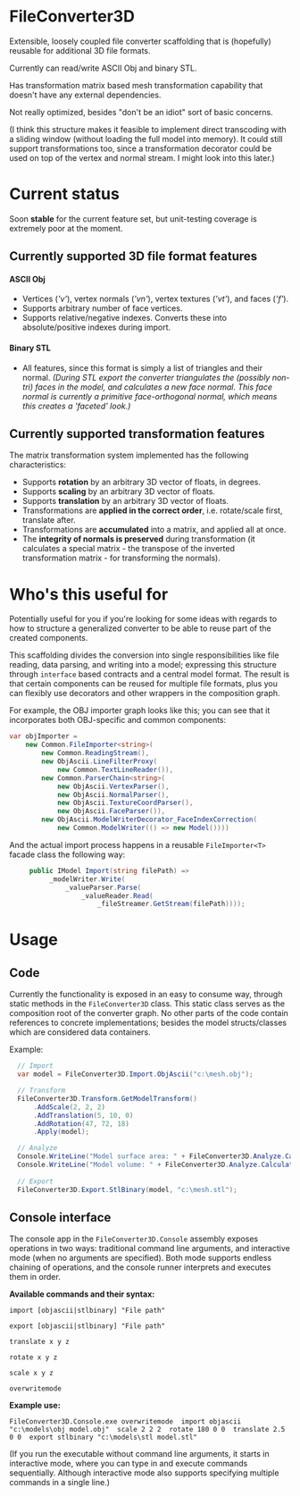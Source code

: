 # FileConverter3D

Extensible, loosely coupled file converter scaffolding that is (hopefully) reusable for additional 3D file formats.

Currently can read/write ASCII Obj and binary STL.

Has transformation matrix based mesh transformation capability that doesn't have any external dependencies.

Not really optimized, besides "don't be an idiot" sort of basic concerns.

(I think this structure makes it feasible to implement direct transcoding with a sliding window (without loading the full model into memory). It could still support transformations too, since a transformation decorator could be used on top of the vertex and normal stream. I might look into this later.)

# Current status

Soon **stable** for the current feature set, but unit-testing coverage is extremely poor at the moment.

## Currently supported 3D file format features

#### ASCII Obj

- Vertices (*'v'*), vertex normals (*'vn'*), vertex textures (*'vt'*), and faces (*'f'*).
- Supports arbitrary number of face vertices.
- Supports relative/negative indexes. Converts these into absolute/positive indexes during import.

#### Binary STL

- All features, since this format is simply a list of triangles and their normal. *(During STL export the converter triangulates the (possibly non-tri) faces in the model, and calculates a new face normal. This face normal is currently a primitive face-orthogonal normal, which means this creates a 'faceted' look.)*

## Currently supported transformation features

The matrix transformation system implemented has the following characteristics:

- Supports **rotation** by an arbitrary 3D vector of floats, in degrees.
- Supports **scaling** by an arbitrary 3D vector of floats.
- Supports **translation** by an arbitrary 3D vector of floats.
- Transformations are **applied in the correct order**, i.e. rotate/scale first, translate after.
- Transformations are **accumulated** into a matrix, and applied all at once.
- The **integrity of normals is preserved** during transformation (it calculates a special matrix - the transpose of the inverted transformation matrix - for transforming the normals).

# Who's this useful for

Potentially useful for you if you're looking for some ideas with regards to how to structure a generalized converter to be able to reuse part of the created components.

This scaffolding divides the conversion into single responsibilities like file reading, data parsing, and writing into a model; expressing this structure through `interface` based contracts and a central model format. The result is that certain components can be reused for multiple file formats, plus you can flexibly use decorators and other wrappers in the composition graph. 

For example, the OBJ importer graph looks like this; you can see that it incorporates both OBJ-specific and common components:

```csharp
var objImporter =
    new Common.FileImporter<string>(
        new Common.ReadingStream(),
        new ObjAscii.LineFilterProxy(
            new Common.TextLineReader()),
        new Common.ParserChain<string>(
            new ObjAscii.VertexParser(),
            new ObjAscii.NormalParser(),
            new ObjAscii.TextureCoordParser(),
            new ObjAscii.FaceParser()),
        new ObjAscii.ModelWriterDecorator_FaceIndexCorrection(
            new Common.ModelWriter(() => new Model())))
```

And the actual import process happens in a reusable `FileImporter<T>` facade class the following way:

```csharp
     public IModel Import(string filePath) => 
          _modelWriter.Write(
              _valueParser.Parse(
                  _valueReader.Read(
                      _fileStreamer.GetStream(filePath))));
```

# Usage

## Code
Currently the functionality is exposed in an easy to consume way, through static methods in the `FileConverter3D` class. This static class serves as the composition root of the converter graph. No other parts of the code contain references to concrete implementations; besides the model structs/classes which are considered data containers.

Example:

```csharp
  // Import
  var model = FileConverter3D.Import.ObjAscii("c:\mesh.obj");

  // Transform
  FileConverter3D.Transform.GetModelTransform()
      .AddScale(2, 2, 2)
      .AddTranslation(5, 10, 0)
      .AddRotation(47, 72, 18)
      .Apply(model);

  // Analyze
  Console.WriteLine("Model surface area: " + FileConverter3D.Analyze.CalculateSurfaceArea(model));
  Console.WriteLine("Model volume: " + FileConverter3D.Analyze.CalculateVolume(model));
  
  // Export
  FileConverter3D.Export.StlBinary(model, "c:\mesh.stl");
```

## Console interface

The console app in the `FileConverter3D.Console` assembly exposes operations in two ways: traditional command line arguments, and interactive mode (when no arguments are specified). Both mode supports endless chaining of operations, and the console runner interprets and executes them in order.

**Available commands and their syntax:**

`import [objascii|stlbinary] "File path"`

`export [objascii|stlbinary] "File path"`

`translate x y z`

`rotate x y z`

`scale x y z`

`overwritemode`

**Example use:**

`FileConverter3D.Console.exe overwritemode  import objascii "c:\models\obj model.obj"  scale 2 2 2  rotate 180 0 0  translate 2.5 0 0  export stlbinary "c:\models\stl model.stl"`

(If you run the executable without command line arguments, it starts in interactive mode, where you can type in and execute commands sequentially. Although interactive mode also supports specifying multiple commands in a single line.)
